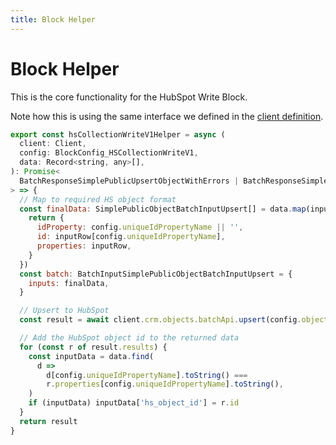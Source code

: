```yaml
---
title: Block Helper
---
```


# Block Helper

This is the core functionality for the HubSpot Write Block.

Note how this is using the same interface we defined in the [client definition](/customisation/custom-utility-blocks/Definitions-File).

```JavaScript
export const hsCollectionWriteV1Helper = async (
  client: Client,
  config: BlockConfig_HSCollectionWriteV1,
  data: Record<string, any>[],
): Promise<
  BatchResponseSimplePublicUpsertObjectWithErrors | BatchResponseSimplePublicUpsertObject
> => {
  // Map to required HS object format
  const finalData: SimplePublicObjectBatchInputUpsert[] = data.map(inputRow => {
    return {
      idProperty: config.uniqueIdPropertyName || '',
      id: inputRow[config.uniqueIdPropertyName],
      properties: inputRow,
    }
  })
  const batch: BatchInputSimplePublicObjectBatchInputUpsert = {
    inputs: finalData,
  }

  // Upsert to HubSpot
  const result = await client.crm.objects.batchApi.upsert(config.objectName, batch)

  // Add the HubSpot object id to the returned data
  for (const r of result.results) {
    const inputData = data.find(
      d =>
        d[config.uniqueIdPropertyName].toString() ===
        r.properties[config.uniqueIdPropertyName].toString(),
    )
    if (inputData) inputData['hs_object_id'] = r.id
  }
  return result
}
```